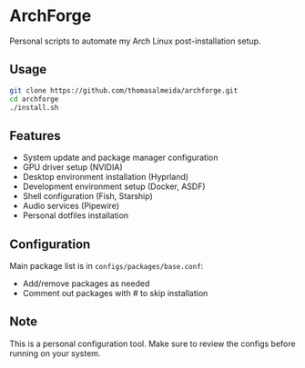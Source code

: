 # ArchForge

Personal scripts to automate my Arch Linux post-installation setup.

## Usage

```bash
git clone https://github.com/thomasalmeida/archforge.git
cd archforge
./install.sh
```

## Features

- System update and package manager configuration
- GPU driver setup (NVIDIA)
- Desktop environment installation (Hyprland)
- Development environment setup (Docker, ASDF)
- Shell configuration (Fish, Starship)
- Audio services (Pipewire)
- Personal dotfiles installation

## Configuration

Main package list is in `configs/packages/base.conf`:
- Add/remove packages as needed
- Comment out packages with # to skip installation

## Note

This is a personal configuration tool. Make sure to review the configs before running on your system.
